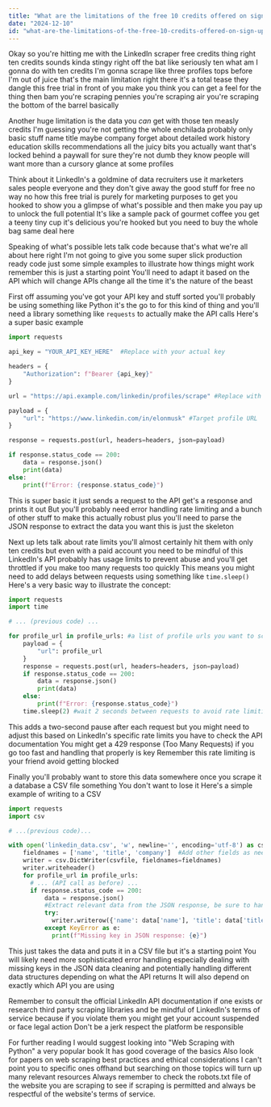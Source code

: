 ```yaml
---
title: "What are the limitations of the free 10 credits offered on sign-up for testing the LinkedIn scraper?"
date: "2024-12-10"
id: "what-are-the-limitations-of-the-free-10-credits-offered-on-sign-up-for-testing-the-linkedin-scraper"
---
```


Okay so you're hitting me with the LinkedIn scraper free credits thing right  ten credits sounds kinda stingy right off the bat  like seriously ten  what am I gonna do with ten credits I'm gonna scrape like three profiles tops before I'm out of juice  that's the main limitation right there  it's a total tease  they dangle this free trial in front of you  make you think you can get a feel for the thing  then bam you're scraping pennies  you're scraping air  you're scraping the bottom of the barrel basically

Another huge limitation is the data you *can* get with those ten measly credits  I'm guessing you're not getting the whole enchilada  probably only basic stuff  name title maybe company  forget about detailed work history  education  skills  recommendations  all the juicy bits you actually want  that's locked behind a paywall for sure   they're not dumb  they know people will want more than a cursory glance at some profiles

Think about it  LinkedIn's a goldmine of data  recruiters use it  marketers  sales people everyone  and they don't give away the good stuff for free  no way no how  this free trial is purely for marketing purposes  to get you hooked  to show you a glimpse of what's possible and then make you pay up to unlock the full potential  It's like a sample pack of gourmet coffee  you get a teeny tiny cup  it's delicious you're hooked  but you need to buy the whole bag  same deal here

Speaking of what's possible lets talk code  because that's what we're all about here  right  I'm not going to give you some super slick production ready code  just some simple examples to illustrate how things might work  remember this is just a starting point   You'll need to adapt it based on the API  which will change  APIs change all the time  it's the nature of the beast

First off  assuming you've got your API key and stuff sorted you'll probably be using something like Python  it's the go to for this kind of thing  and you'll need a library  something like `requests` to actually make the API calls  Here's a super basic example


```python
import requests

api_key = "YOUR_API_KEY_HERE"  #Replace with your actual key

headers = {
    "Authorization": f"Bearer {api_key}"
}

url = "https://api.example.com/linkedin/profiles/scrape" #Replace with the actual API endpoint

payload = {
    "url": "https://www.linkedin.com/in/elonmusk" #Target profile URL
}

response = requests.post(url, headers=headers, json=payload)

if response.status_code == 200:
    data = response.json()
    print(data)
else:
    print(f"Error: {response.status_code}")

```

This is super basic  it just sends a request to the  API  get's a response and prints it out  But you'll probably need error handling  rate limiting  and a bunch of other stuff to make this actually robust  plus you'll need to parse the JSON response to extract the data you want  this is just the skeleton


Next up  lets talk about rate limits   you'll almost certainly hit them with only ten credits  but even with a paid account you need to be mindful of this  LinkedIn's API probably has usage limits to prevent abuse  and you'll get throttled if you make too many requests too quickly   This means you might need to add delays between requests using something like `time.sleep()`   Here's a very basic way to illustrate the concept:

```python
import requests
import time

# ... (previous code) ...

for profile_url in profile_urls: #a list of profile urls you want to scrape
    payload = {
        "url": profile_url
    }
    response = requests.post(url, headers=headers, json=payload)
    if response.status_code == 200:
        data = response.json()
        print(data)
    else:
        print(f"Error: {response.status_code}")
    time.sleep(2) #wait 2 seconds between requests to avoid rate limiting
```

This adds a two-second pause after each request  but you might need to adjust this based on LinkedIn's specific rate limits you have to check the API documentation  You might get a  429 response (Too Many Requests)  if you go too fast  and handling that properly is key   Remember this  rate limiting is your friend   avoid getting blocked

Finally you'll probably want to store this data somewhere once you scrape it  a database  a CSV file  something  You don't want to lose it  Here's a simple example of writing to a CSV


```python
import requests
import csv

# ...(previous code)...

with open('linkedin_data.csv', 'w', newline='', encoding='utf-8') as csvfile:
    fieldnames = ['name', 'title', 'company']  #Add other fields as needed
    writer = csv.DictWriter(csvfile, fieldnames=fieldnames)
    writer.writeheader()
    for profile_url in profile_urls:
      # ... (API call as before) ...
      if response.status_code == 200:
          data = response.json()
          #Extract relevant data from the JSON response, be sure to handle potential key errors!
          try:
            writer.writerow({'name': data['name'], 'title': data['title'], 'company': data['company']})
          except KeyError as e:
            print(f"Missing key in JSON response: {e}")

```


This just takes the data and puts it in a CSV file  but it's a starting point  You will likely need more sophisticated error handling  especially dealing with missing keys in the JSON  data cleaning  and potentially handling different data structures depending on what the API returns  It will also depend on exactly which API you are using  

Remember to consult the  official LinkedIn API documentation  if one exists  or  research third party scraping libraries  and be mindful of LinkedIn's terms of service  because if you violate them  you might get your account suspended or face legal action  Don't be a jerk  respect the platform  be responsible


For further reading I would suggest looking into  "Web Scraping with Python"  a very popular book  It has good coverage of the basics  Also look for papers on web scraping best practices and ethical considerations  I can't point you to specific ones offhand but searching on those topics will turn up many relevant resources  Always remember to check the robots.txt file of the website you are scraping  to see if scraping is permitted  and always be respectful of the website's terms of service.
